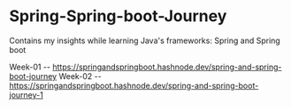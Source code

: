 # Spring-Spring-boot-Journey
Contains my insights while learning Java's frameworks: Spring and Spring boot 

Week-01 -- https://springandspringboot.hashnode.dev/spring-and-spring-boot-journey
Week-02 -- https://springandspringboot.hashnode.dev/spring-and-spring-boot-journey-1
